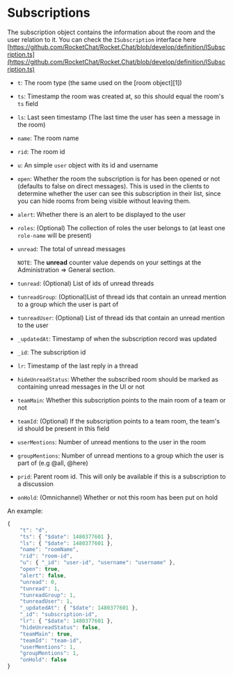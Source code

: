 # Subscriptions

The subscription object contains the information about the room and the user relation to it. You can check the `ISubscription` interface here [https://github.com/RocketChat/Rocket.Chat/blob/develop/definition/ISubscription.ts](https://github.com/RocketChat/Rocket.Chat/blob/develop/definition/ISubscription.ts)

* `t`: The room type \(the same used on the \[room object\]\[1\]\)
* `ts`: Timestamp the room was created at, so this should equal the room's `ts` field
* `ls`: Last seen timestamp \(The last time the user has seen a message in the room\)
* `name`: The room name
* `rid`: The room id
* `u`: An simple `user` object with its id and username
* `open`: Whether the room the subscription is for has been opened or not \(defaults to false on direct messages\). This is used in the clients to determine whether the user can see this subscription in their list, since you can hide rooms from being visible without leaving them.
* `alert`: Whether there is an alert to be displayed to the user
* `roles`: \(Optional\) The collection of roles the user belongs to \(at least one `role-name` will be present\)
* `unread`: The total of unread messages

  `NOTE`: The **unread** counter value depends on your settings at the Administration => General section.

* `tunread`: \(Optional\) List of ids of unread threads
* `tunreadGroup`: \(Optional\)List of thread ids that contain an unread mention to a group which the user is part of
* `tunreadUser`: \(Optional\) List of thread ids that contain an unread mention to the user
* `_updatedAt`: Timestamp of when the subscription record was updated
* `_id`: The subscription id
* `lr`: Timestamp of the last reply in a thread
* `hideUnreadStatus`: Whether the subscribed room should be marked as containing unread messages in the UI or not
* `teamMain`: Whether this subscription points to the main room of a team or not
* `teamId`:  \(Optional\) If the subscription points to a team room, the team's id should be present in this field
* `userMentions`: Number of unread mentions to the user in the room
* `groupMentions`: Number of unread mentions to a group which the user is part of \(e.g @all, @here\)
* `prid`: Parent room id. This will only be available if this is a subscription to a discussion
* `onHold`: \(Omnichannel\) Whether or not this room has been put on hold

An example:

```javascript
{
    "t": "d",
    "ts": { "$date": 1480377601 },
    "ls": { "$date": 1480377601 },
    "name": "roomName",
    "rid": "room-id",
    "u": { "_id": "user-id", "username": "username" },
    "open": true,
    "alert": false,
    "unread": 0,
    "tunread": 1,
    "tunreadGroup": 1,
    "tunreadUser": 1,
    "_updatedAt": { "$date": 1480377601 },
    "_id": "subscription-id",
    "lr": { "$date": 1480377601 },
    "hideUnreadStatus": false,
    "teamMain": true,
    "teamId": "team-id",
    "userMentions": 1,
    "groupMentions": 1,
    "onHold": false
}
```

